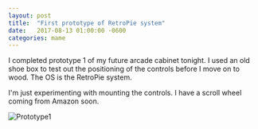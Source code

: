 ```yaml
---
layout: post
title:  "First prototype of RetroPie system"
date:   2017-08-13 01:00:00 -0600
categories: mame
---
```


I completed prototype 1 of my future arcade cabinet tonight.  I used an old shoe box to test out the positioning of the controls before I move on to wood.  The OS is the RetroPie system.

I'm just experimenting with mounting the controls.  I have a scroll wheel coming from Amazon soon.

![Prototype1](/images/prototype1.jpg)
